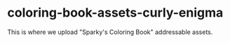 # coloring-book-assets-curly-enigma

This is where we upload "Sparky's Coloring Book" addressable assets.
